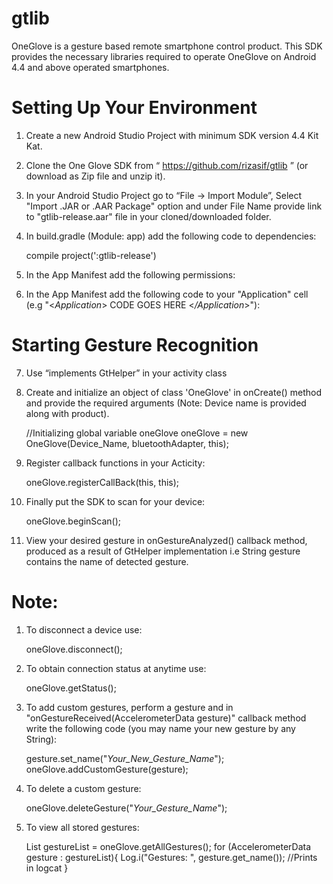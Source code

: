 # gtlib
OneGlove is a gesture based remote smartphone control product. This SDK provides the necessary libraries required to operate OneGlove on Android 4.4 and above operated smartphones.

# Setting Up Your Environment

1) Create a new Android Studio Project with minimum SDK version 4.4 Kit Kat.

2) Clone the One Glove SDK from “ https://github.com/rizasif/gtlib ” (or download as Zip file and unzip it).

3) In your Android Studio Project go to “File -> Import Module”, Select "Import .JAR or .AAR Package" option and under File Name provide link to "gtlib-release.aar" file in your cloned/downloaded folder.

4) In build.gradle (Module: app) add the following code to dependencies:

    
    compile project(':gtlib-release')
    
    
5) In the App Manifest add the following permissions:

    
    <uses-permission android:name="android.permission.BLUETOOTH" />
    <uses-permission android:name="android.permission.BLUETOOTH_ADMIN" />
    <uses-feature android:name="android.hardware.bluetooth_le" android:required="true"/>
    
    
6) In the App Manifest add the following code to your "Application" cell (e.g "<*Application*> CODE GOES HERE <*/Application*>"):
    
    <service android:name="gestech.com.gtlib.Bluetooth.BluetoothLeServices" />
    <receiver android:name="gestech.com.gtlib.GestechInterfaces.GtBroadcastReceiver">
        <intent-filter>
            <action android:name="com.rfduino.ACTION_CONNECTED" />
            <action android:name="com.rfduino.ACTION_DISCONNECTED" />
            <action android:name="com.rfduino.ACTION_DATA_AVAILABLE" />
        </intent-filter>
    </receiver>
    
    
    
# Starting Gesture Recognition

7) Use “implements GtHelper” in your activity class

8) Create and initialize an object of class 'OneGlove' in onCreate() method and provide the required arguments (Note: Device name is provided along with product).

    
    //Initializing global variable oneGlove
    oneGlove = new OneGlove(Device_Name, bluetoothAdapter, this);
    
    
9) Register callback functions in your Acticity:

    
    oneGlove.registerCallBack(this, this);
    
    
10) Finally put the SDK to scan for your device:

    
    oneGlove.beginScan();
    
    
11) View your desired gesture in onGestureAnalyzed() callback method, produced as a result of GtHelper implementation i.e String gesture contains the name of detected gesture.


# Note:


1) To disconnect a device use:

    
    oneGlove.disconnect();
    
    
2) To obtain connection status at anytime use:

    
    oneGlove.getStatus();
    
    
3) To add custom gestures, perform a gesture and in "onGestureReceived(AccelerometerData gesture)" callback method write the following code (you may name your new gesture by any String):

    
    gesture.set_name("*Your_New_Gesture_Name*");
    oneGlove.addCustomGesture(gesture);
    
    
4) To delete a custom gesture:

    
    oneGlove.deleteGesture("*Your_Gesture_Name*");
    
    
5) To view all stored gestures:

    
    List<AccelerometerData> gestureList = oneGlove.getAllGestures();
    for (AccelerometerData gesture : gestureList){
        Log.i("Gestures: ", gesture.get_name());    //Prints in logcat
    }
    
    
